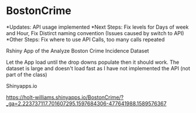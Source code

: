# BostonCrime
*Updates: API usage implemented
*Next Steps: Fix levels for Days of week and Hour, Fix Distirct naming convention (Issues caused by switch to API)
*Other Steps: Fix where to use API Calls, too many calls repeated 

Rshiny App of the Analyze Boston Crime Incidence Dataset
 
 
 Let the App load until the drop downs populate then it should work. The dataset  is large and doesn't load fast as I have not implemented the API (not part of the class)
 
 Shinyapps.io
 
https://holt-williams.shinyapps.io/BostonCrime/?_ga=2.223737117.701607295.1597684306-477641988.1589576367


